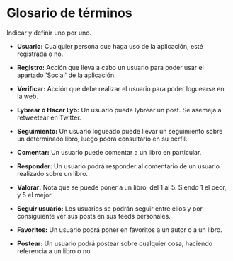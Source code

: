 # Glosario de términos

Indicar y definir uno por uno.

* **Usuario:** Cualquier persona que haga uso de la aplicación, esté registrada o no.

* **Registro:** Acción que lleva a cabo un usuario para poder usar el apartado 'Social' de la aplicación.

* **Verificar:** Acción que debe realizar el usuario para poder loguearse en la web.

* **Lybrear ó Hacer Lyb:** Un usuario puede lybrear un post. Se asemeja a retweetear en Twitter.

* **Seguimiento:** Un usuario logueado puede llevar un seguimiento sobre un determinado libro, luego podrá consultarlo en su perfil.

* **Comentar:** Un usuario puede comentar a un libro en particular.

* **Responder:** Un usuario podrá responder al comentario de un usuario realizado sobre un libro.

* **Valorar:** Nota que se puede poner a un libro, del 1 al 5. Siendo 1 el peor, y 5 el mejor.

* **Seguir usuario:** Los usuarios se podrán seguir entre ellos y por consiguiente ver sus posts en sus feeds personales.

* **Favoritos:** Un usuario podrá poner en favoritos a un autor o a un libro.

* **Postear:** Un usuario podrá postear sobre cualquier cosa, haciendo referencia a un libro o no.
